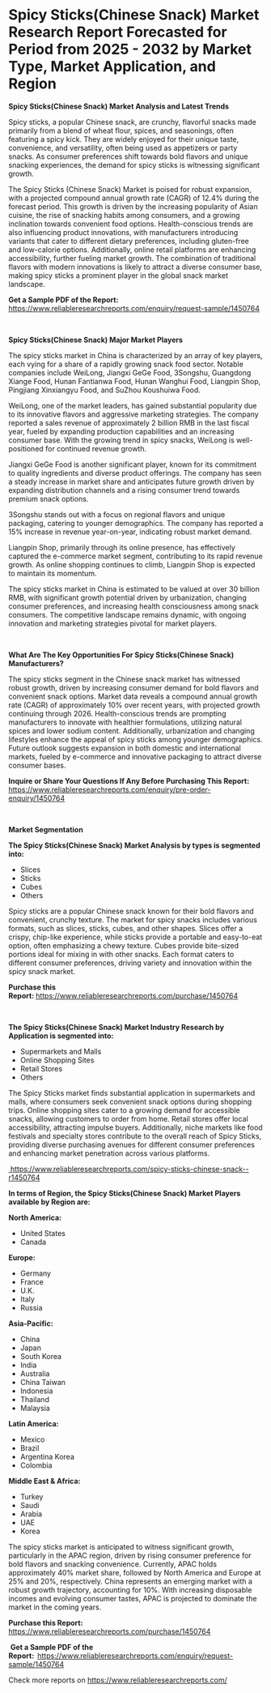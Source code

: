 <p><h1>Spicy Sticks(Chinese Snack) Market Research Report Forecasted for Period from 2025 -  2032 by Market Type, Market Application, and Region</h1></p><p><strong>Spicy Sticks(Chinese Snack) Market Analysis and Latest Trends</strong></p>
<p><p>Spicy sticks, a popular Chinese snack, are crunchy, flavorful snacks made primarily from a blend of wheat flour, spices, and seasonings, often featuring a spicy kick. They are widely enjoyed for their unique taste, convenience, and versatility, often being used as appetizers or party snacks. As consumer preferences shift towards bold flavors and unique snacking experiences, the demand for spicy sticks is witnessing significant growth.</p><p>The Spicy Sticks (Chinese Snack) Market is poised for robust expansion, with a projected compound annual growth rate (CAGR) of 12.4% during the forecast period. This growth is driven by the increasing popularity of Asian cuisine, the rise of snacking habits among consumers, and a growing inclination towards convenient food options. Health-conscious trends are also influencing product innovations, with manufacturers introducing variants that cater to different dietary preferences, including gluten-free and low-calorie options. Additionally, online retail platforms are enhancing accessibility, further fueling market growth. The combination of traditional flavors with modern innovations is likely to attract a diverse consumer base, making spicy sticks a prominent player in the global snack market landscape.</p></p>
<p><strong>Get a Sample PDF of the Report:&nbsp;</strong> <a href="https://www.reliableresearchreports.com/enquiry/request-sample/1450764?utm_campaign=2327&utm_medium=2&utm_source=Github&utm_content=ia&utm_term=15022025&utm_id=spicy-stickschinese-snack">https://www.reliableresearchreports.com/enquiry/request-sample/1450764</a></p>
<p>&nbsp;</p>
<p><strong>Spicy Sticks(Chinese Snack) Major Market Players</strong></p>
<p><p>The spicy sticks market in China is characterized by an array of key players, each vying for a share of a rapidly growing snack food sector. Notable companies include WeiLong, Jiangxi GeGe Food, 3Songshu, Guangdong Xiange Food, Hunan Fantianwa Food, Hunan Wanghui Food, Liangpin Shop, Pingjiang Xinxiangyu Food, and SuZhou Koushuiwa Food.</p><p>WeiLong, one of the market leaders, has gained substantial popularity due to its innovative flavors and aggressive marketing strategies. The company reported a sales revenue of approximately 2 billion RMB in the last fiscal year, fueled by expanding production capabilities and an increasing consumer base. With the growing trend in spicy snacks, WeiLong is well-positioned for continued revenue growth.</p><p>Jiangxi GeGe Food is another significant player, known for its commitment to quality ingredients and diverse product offerings. The company has seen a steady increase in market share and anticipates future growth driven by expanding distribution channels and a rising consumer trend towards premium snack options.</p><p>3Songshu stands out with a focus on regional flavors and unique packaging, catering to younger demographics. The company has reported a 15% increase in revenue year-on-year, indicating robust market demand. </p><p>Liangpin Shop, primarily through its online presence, has effectively captured the e-commerce market segment, contributing to its rapid revenue growth. As online shopping continues to climb, Liangpin Shop is expected to maintain its momentum.</p><p>The spicy sticks market in China is estimated to be valued at over 30 billion RMB, with significant growth potential driven by urbanization, changing consumer preferences, and increasing health consciousness among snack consumers. The competitive landscape remains dynamic, with ongoing innovation and marketing strategies pivotal for market players.</p></p>
<p>&nbsp;</p>
<p><strong>What Are The Key Opportunities For Spicy Sticks(Chinese Snack) Manufacturers?</strong></p>
<p><p>The spicy sticks segment in the Chinese snack market has witnessed robust growth, driven by increasing consumer demand for bold flavors and convenient snack options. Market data reveals a compound annual growth rate (CAGR) of approximately 10% over recent years, with projected growth continuing through 2026. Health-conscious trends are prompting manufacturers to innovate with healthier formulations, utilizing natural spices and lower sodium content. Additionally, urbanization and changing lifestyles enhance the appeal of spicy sticks among younger demographics. Future outlook suggests expansion in both domestic and international markets, fueled by e-commerce and innovative packaging to attract diverse consumer bases.</p></p>
<p><strong>Inquire or Share Your Questions If Any Before Purchasing This Report:</strong> <a href="https://www.reliableresearchreports.com/enquiry/pre-order-enquiry/1450764?utm_campaign=2327&utm_medium=2&utm_source=Github&utm_content=ia&utm_term=15022025&utm_id=spicy-stickschinese-snack">https://www.reliableresearchreports.com/enquiry/pre-order-enquiry/1450764</a></p>
<p>&nbsp;</p>
<p><strong>Market Segmentation</strong></p>
<p><strong>The Spicy Sticks(Chinese Snack) Market Analysis by types is segmented into:</strong></p>
<p><ul><li>Slices</li><li>Sticks</li><li>Cubes</li><li>Others</li></ul></p>
<p><p>Spicy sticks are a popular Chinese snack known for their bold flavors and convenient, crunchy texture. The market for spicy snacks includes various formats, such as slices, sticks, cubes, and other shapes. Slices offer a crispy, chip-like experience, while sticks provide a portable and easy-to-eat option, often emphasizing a chewy texture. Cubes provide bite-sized portions ideal for mixing in with other snacks. Each format caters to different consumer preferences, driving variety and innovation within the spicy snack market.</p></p>
<p><strong>Purchase this Report:&nbsp;</strong><a href="https://www.reliableresearchreports.com/purchase/1450764?utm_campaign=2327&utm_medium=2&utm_source=Github&utm_content=ia&utm_term=15022025&utm_id=spicy-stickschinese-snack">https://www.reliableresearchreports.com/purchase/1450764</a></p>
<p>&nbsp;</p>
<p><strong>The Spicy Sticks(Chinese Snack) Market Industry Research by Application is segmented into:</strong></p>
<p><ul><li>Supermarkets and Malls</li><li>Online Shopping Sites</li><li>Retail Stores</li><li>Others</li></ul></p>
<p><p>The Spicy Sticks market finds substantial application in supermarkets and malls, where consumers seek convenient snack options during shopping trips. Online shopping sites cater to a growing demand for accessible snacks, allowing customers to order from home. Retail stores offer local accessibility, attracting impulse buyers. Additionally, niche markets like food festivals and specialty stores contribute to the overall reach of Spicy Sticks, providing diverse purchasing avenues for different consumer preferences and enhancing market penetration across various platforms.</p></p>
<p><a href="https://www.reliableresearchreports.com/spicy-sticks-chinese-snack--r1450764?utm_campaign=2327&utm_medium=2&utm_source=Github&utm_content=ia&utm_term=15022025&utm_id=spicy-stickschinese-snack">&nbsp;https://www.reliableresearchreports.com/spicy-sticks-chinese-snack--r1450764</a></p>
<p><strong>In terms of Region, the Spicy Sticks(Chinese Snack) Market Players available by Region are:</strong></p>
<p>
    <p> <strong> North America: </strong>
        <ul>
            <li>United States</li>
            <li>Canada</li>
        </ul>
        </p> 
    <p> <strong> Europe: </strong>
        <ul>
            <li>Germany</li>
            <li>France</li>
            <li>U.K.</li>
            <li>Italy</li>
            <li>Russia</li>
        </ul>
        </p> 
    <p> <strong> Asia-Pacific: </strong>
        <ul>
            <li>China</li>
            <li>Japan</li>
            <li>South Korea</li>
            <li>India</li>
            <li>Australia</li>
            <li>China Taiwan</li>
            <li>Indonesia</li>
            <li>Thailand</li>
            <li>Malaysia</li>
        </ul>
        </p> 
    <p> <strong> Latin America: </strong>
        <ul>
            <li>Mexico</li>
            <li>Brazil</li>
            <li>Argentina Korea</li>
            <li>Colombia</li>
        </ul>
        </p> 
    <p> <strong> Middle East & Africa: </strong>
        <ul>
            <li>Turkey</li>
            <li>Saudi</li>
            <li>Arabia</li>
            <li>UAE</li>
            <li>Korea</li>
        </ul>
    </p>
    </p>
<p><p>The spicy sticks market is anticipated to witness significant growth, particularly in the APAC region, driven by rising consumer preference for bold flavors and snacking convenience. Currently, APAC holds approximately 40% market share, followed by North America and Europe at 25% and 20%, respectively. China represents an emerging market with a robust growth trajectory, accounting for 10%. With increasing disposable incomes and evolving consumer tastes, APAC is projected to dominate the market in the coming years.</p></p>
<p><strong>Purchase this Report: </strong><a href="https://www.reliableresearchreports.com/purchase/1450764?utm_campaign=2327&utm_medium=2&utm_source=Github&utm_content=ia&utm_term=15022025&utm_id=spicy-stickschinese-snack">https://www.reliableresearchreports.com/purchase/1450764</a></p>
<p>&nbsp;<strong>Get a Sample PDF of the Report:&nbsp;&nbsp;</strong><a href="https://www.reliableresearchreports.com/enquiry/request-sample/1450764?utm_campaign=2327&utm_medium=2&utm_source=Github&utm_content=ia&utm_term=15022025&utm_id=spicy-stickschinese-snack">https://www.reliableresearchreports.com/enquiry/request-sample/1450764</a></p>
<p><strong></strong></p>
<p>Check more reports on <a href="https://www.reliableresearchreports.com/?utm_campaign=2327&utm_medium=2&utm_source=Github&utm_content=ia&utm_term=15022025&utm_id=spicy-stickschinese-snack">https://www.reliableresearchreports.com/</a></p>